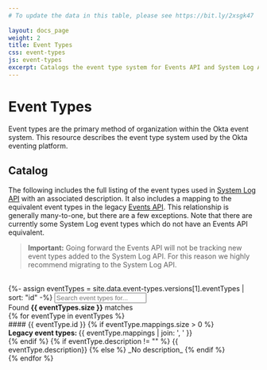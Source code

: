```yaml
---
# To update the data in this table, please see https://bit.ly/2xsgk47
 
layout: docs_page
weight: 2
title: Event Types
css: event-types
js: event-types
excerpt: Catalogs the event type system for Events API and System Log API
---
```


# Event Types

Event types are the primary method of organization within the Okta event system. This resource describes the event type system used by the Okta eventing platform.

## Catalog

The following includes the full listing of the event types used in [System Log API](/docs/api/resources/system_log) with an associated description. It also includes a mapping to the equivalent event types in the legacy [Events API](/docs/api/resources/events). 
This relationship is generally many-to-one, but there are a few exceptions. Note that there are currently some System Log event types which do not have an Events API equivalent.

> **Important:** Going forward the Events API will not be tracking new event types added to the System Log API. For this reason we highly recommend migrating to the System Log API.

<br>
{%- assign eventTypes = site.data.event-types.versions[1].eventTypes | sort: "id" -%}
<input type="text" id="event-type-search" name="filter" autocomplete="off" placeholder="Search event types for...">
<div id="event-type-count">Found <b>{{ eventTypes.size }}</b> matches</div>
{% for eventType in eventTypes %}
<div class="event-type" markdown="block">
#### {{ eventType.id }}
{% if eventType.mappings.size > 0 %}
<div class="mappings">
  <b>Legacy event types: </b> {{ eventType.mappings | join: ', ' }}
</div>
{% endif %}
{% if eventType.description != "" %}
{{ eventType.description}}
{% else %}
_No description_
{% endif %}
</div>
{% endfor %}

